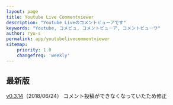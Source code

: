 ```yaml
---
layout: page
title: Youtube Live Commentviewer
description: "Youtube Liveのコメントビューアです"
keywords: "Youtube, コメビュ, コメントビューア, コメントビューワ"
author: ryu-s
permalink: app/youtubelivecommentviewer
sitemap:
    priority: 1.0
    changefreq: 'weekly'	
---
```


## 最新版
[v0.3.14](http://int-main.net/app/YoutubeLiveCommentViewer_v0.3.14.zip)（2018/06/24） コメント投稿ができなくなっていたため修正  
